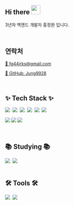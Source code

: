 ## Hi there <img src="https://user-images.githubusercontent.com/42378118/110234147-e3259600-7f4e-11eb-95be-0c4047144dea.gif" width="30"><br>

3년차 백엔드 개발자 홍정완 입니다.

<br>

## 연락처

[📧 fg44irks@gmail.com](mailto:fg44irks@gmail.com)

[📁 GitHub: Jung9928](https://github.com/Jung9928)

<br>

## ✨ Tech Stack ✨
<div align="left">
<img src="https://img.shields.io/badge/spring-088A29.svg?style=for-the-badge&logo=spring&logoColor=white" 
/>&nbsp
<img src="https://img.shields.io/badge/Java-ED8B00?style=for-the-badge&logo=openjdk&logoColor=white" 
/>&nbsp
<img src="https://img.shields.io/badge/python-3670A0?style=for-the-badge&logo=python&logoColor=ffdd54" 
/>&nbsp
  <img src="https://img.shields.io/badge/-Vue.js-4fc08d?style=for-the-badge&logo=vuedotjs&logoColor=white"
/>&nbsp
  <img src="https://img.shields.io/badge/c-00599C.svg?style=for-the-badge&logo=c&logoColor=white" 
/>&nbsp
  <img src="https://img.shields.io/badge/x86%20asm-20232a.svg?style=for-the-badge&logo=x86%20asm&logoColor=61DAFB" 
/>&nbsp

  <img src="https://img.shields.io/badge/mysql-4479A1?style=for-the-badge&logo=mysql&logoColor=white" 
/>
  <img src="https://img.shields.io/badge/-Oracle-C0C0C0?style=for-the-badge&logo=Oracle&logoColor=F80000" 
/>
  <img src="https://img.shields.io/badge/Spring_data_jpa-6DB33F?style=for-the-badge&logo=SpringSecurity&logoColor=white" 
/>
</div>


<br>


## 📚 Studying 📚
<div align="left">
  <img src="https://img.shields.io/badge/Redis-DC382D?style=for-the-badge&logo=redis&logoColor=white" />&nbsp
  <img src="https://img.shields.io/badge/Spring%20Security-6DB33F?style=for-the-badge&logo=springsecurity&logoColor=white" />&nbsp
</div>


<br>


## 🛠 Tools 🛠
<div align="left">
  <img src="https://img.shields.io/badge/github-181717.svg?style=for-the-badge&logo=github&logoColor=white" />&nbsp
  <img src="https://img.shields.io/badge/Intellij%20Idea-000?logo=intellij-idea&style=for-the-badge" />&nbsp
</div>

